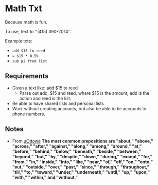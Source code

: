 # Math Txt

Because math is fun.

To use, text to ''(415) 390-2014''.

Example txts:

 * `add $15 to reed`
 * `= $15 * 8.5%`
 * `sub pi from list`

## Requirements

 * Given a text like: add $15 to reed
   * Parse out add, $15 and reed, where $15 is the amount, add is the action and reed is the list. 
 * Be able to have shared lists and personal lists
 * Work without creating accounts, but also be able to tie accounts to phone numbers.

## Notes

 * From [uOttowa](http://www.writingcentre.uottawa.ca/hypergrammar/preposit.html) __The most common prepositions are "about," "above," "across," "after," "against," "along," "among," "around," "at," "before," "behind," "below," "beneath," "beside," "between," "beyond," "but," "by," "despite," "down," "during," "except," "for," "from," "in," "inside," "into," "like," "near," "of," "off," "on," "onto," "out," "outside," "over," "past," "since," "through," "throughout," "till," "to," "toward," "under," "underneath," "until," "up," "upon," "with," "within," and "without."__

